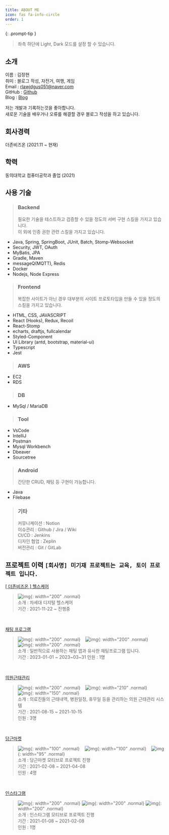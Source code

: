 ```yaml
---
title: ABOUT ME
icon: fas fa-info-circle
order: 1
---
```


>

{: .prompt-tip }

> 좌측 하단에 Light, Dark 모드를 설정 할 수 있습니다.

<!-- > 좌측 하단에 Light, Dark 모드를 설정 할 수 있습니다.
{: .prompt-tip } -->

## 소개

이름 : 김정현  
취미 : 블로그 작성, 자전거, 여행, 게임  
Email : rlawjdgus051@naver.com  
GitHub : [Github](https://github.com/jeonghyun051)  
Blog : [Blog](https://blog.naver.com/rlawjdgus051)

저는 개발과 기록하는것을 좋아합니다.  
새로운 기술을 배우거나 오류를 해결할 경우 블로그 작성을 하고 있습니다.

## 회사경력

더존비즈온 (2021.11 ~ 현재)

## 학력

동의대학교 컴퓨터공학과 졸업 (2021)

<!-- 영산대학교 컴퓨터공학과 2학년 후 편입 (2014 입학) -->

## 사용 기술

> ### Backend
>
> 필요한 기술을 테스트하고 검증할 수 있을 정도의 서버 구현 스킬을 가지고 있습니다.  
> 이 외에 인증 권한 관련 스킬을 가지고 있습니다.

- Java, Spring, SpringBoot, JUnit, Batch, Stomp-Websocket
- Security, JWT, OAuth
- MyBatis, JPA
- Gradle, Maven
- messageQ(MQTT), Redis
- Docker
- Nodejs, Node Express

> ### Frontend
>
> 복잡한 사이트가 아닌 경우 대부분의 사이트 프로토타입을 만들 수 있을 정도의 스킬을 가지고 있습니다.

- HTML, CSS, JAVASCRIPT
- React (Hooks), Redux, Recoil
- React-Stomp
- echarts, draftjs, fullcalendar
- Styled-Component
- UI Library (antd, bootstrap, material-ui)
- Typescript
- Jest

> ### AWS

- EC2
- RDS

> ### DB

- MySql / MariaDB

> ### Tool

- VsCode
- IntelliJ
- Postman
- Mysql Workbench
- Dbeaver
- Sourcetree

> ### Android
>
> 간단한 CRUD, 채팅 등 구현이 가능합니다.

- Java
- Filebase

> ### 기타
>
> 커뮤니케이션 : Notion  
> 이슈관리 : Github / Jira / Wiki  
> CI/CD : Jenkins  
> 디자인 협업 : Zeplin  
> 버전관리 : Git / GitLab

## 프로젝트 이력 `[회사명] 미기재 프로젝트는 교육, 토이 프로젝트 입니다.`

[[ 더존비즈온 ] 헬스케어](/posts/healthcare/)

> ![img](/assets/img/project/douzone.jpg){: width="200" .normal}  
> 소개 : 차세대 디지털 헬스케어  
> 기간 : 2021-11-22 ~ 진행중

<br/>

[채팅 프로그램](/posts/chat/)

> ![img](/assets/img/project/chat/chatlogin.png){: width="200" .normal} &nbsp;&nbsp; ![img](/assets/img/project/chat/chat.png){: width="200" .normal} &nbsp;&nbsp; ![img](/assets/img/project/chat/user.png){: width="200" .normal}  
> 소개 : 일반적으로 사용하는 채팅 앱과 유사한 채팅프로그램 입니다.  
> 기간 : 2023-01-01 ~ 2023~03~31
> 인원 : 1명

<br/>

[의원근태관리](/posts/douzone/)

> ![img](/assets/img/project/inandout/home.png){: width="200" .normal} &nbsp;&nbsp; ![img](/assets/img/project/inandout/date.png){: width="210" .normal} &nbsp;&nbsp; ![img](/assets/img/project/inandout/mobile.png){: width="150" .normal}  
> 소개 : 의료진들의 근태내역, 병원일정, 휴무일 등을 관리하는 의원 근태관리 시스템  
> 기간 : 2021-08-15 ~ 2021-10-15  
> 인원 : 3명

<br/>

[당근마켓](/posts/deu-daangn/)

> ![img](/assets/img/project/daagn/login.gif){: width="100" .normal} &nbsp;&nbsp; ![img](/assets/img/project/daagn/post.gif){: width="100" .normal} &nbsp;&nbsp; ![img](/assets/img/project/daagn/chat.jpeg){: width="95" .normal}  
> 소개 : 당근마켓 모티브로 프로젝트 진행  
> 기간 : 2021-02-08 ~ 2021-04-08  
> 인원 : 4명

<br/>

[인스타그램](/posts/deu-insta/)

> ![img](/assets/img/project/insta/login.gif){: width="200" .normal}
> ![img](/assets/img/project/insta/my-page.gif){: width="200" .normal}
> ![img](/assets/img/project/insta/profile.gif){: width="200" .normal}  
> 소개 : 인스타그램 모티브로 프로젝트 진행  
> 기간 : 2021-01-08 ~ 2021-02-08  
> 인원 : 1명
